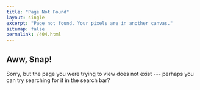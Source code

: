 ```yaml
---
title: "Page Not Found"
layout: single
excerpt: "Page not found. Your pixels are in another canvas."
sitemap: false
permalink: /404.html
---
```


## Aww, Snap!

Sorry, but the page you were trying to view does not exist --- perhaps you can try searching for it in the search bar?

<script>
  var GOOG_FIXURL_LANG = 'en';
  var GOOG_FIXURL_SITE = '{{ site.url }}'
</script>

<!--tried using https://khanfarhan10.github.io/ does not work-->
<script src="https://linkhelp.clients.google.com/tbproxy/lh/wm/fixurl.js">
</script>
